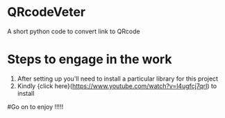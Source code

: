 # QRcodeVeter
A short python code to convert link to QRcode

<h1> Steps to engage in the work</h1>

1. After setting up you'll need to install a particular library for this project
2. Kindly {click here}(https://www.youtube.com/watch?v=l4ugfcj7qrI)  to install 

#Go on to enjoy !!!!!
